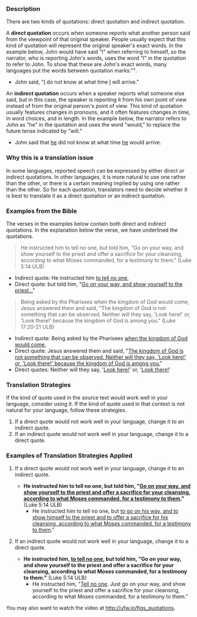 

### Description

There are two kinds of quotations: direct quotation and indirect quotation.

A **direct quotation** occurs when someone reports what another person said from the viewpoint of that original speaker. People usually expect that this kind of quotation will represent the original speaker's exact words. In the example below, John would have said "I" when referring to himself, so the narrator, who is reporting John's words, uses the word "I" in the quotation to refer to John. To show that these are John's exact words, many languages put the words between quotation marks:"".

* John said, "<u>I</u> do not know at what time <u>I</u> will arrive."

An **indirect quotation** occurs when a speaker reports what someone else said, but in this case, the speaker is reporting it from his own point of view instead of from the original person's point of view. This kind of quotation usually features changes in pronouns, and it often features changes in time, in word choices, and in length. In the example below, the narrator refers to John as "he" in the quotation and uses the word "would," to replace the future tense indicated by "will."

* John said that <u>he</u> did not know at what time <u>he</u> would arrive.

### Why this is a translation issue

In some languages, reported speech can be expressed by either direct or indirect quotations. In other languages, it is more natural to use one rather than the other, or there is a certain meaning implied by using one rather than the other. So for each quotation, translators need to decide whether it is best to translate it as a direct quotation or an indirect quotation.

### Examples from the Bible

The verses in the examples below contain both direct and indirect quotations. In the explanation below the verse, we have underlined the quotations.
>He instructed him to tell no one, but told him, "Go on your way, and show yourself to the priest and offer a sacrifice for your cleansing, according to what Moses commanded, for a testimony to them." (Luke 5:14 ULB)

* Indirect quote: He instructed him <u>to tell no one</u>,
* Direct quote: but told him, "<u>Go on your way, and show yourself to the priest…</u>"

>Being asked by the Pharisees when the kingdom of God would come, Jesus answered them and said, "The kingdom of God is not something that can be observed. Neither will they say, 'Look here!' or, 'Look there!' because the kingdom of God is among you."  (Luke 17:20-21 ULB)

* Indirect quote: Being asked by the Pharisees <u>when the kingdom of God would come,</u>
* Direct quote: Jesus answered them and said, "<u>The kingdom of God is not something that can be observed. Neither will they say, 'Look here!' or, 'Look there!' because the kingdom of God is among you.</u>"
* Direct quotes:  Neither will they say, '<u>Look here!</u>' or, '<u>Look there!</u>'

### Translation Strategies

If the kind of quote used in the source text would work well in your language, consider using it. If the kind of quote used in that context is not natural for your language, follow these strategies.

1. If a direct quote would not work well in your language, change it to an indirect quote.
1. If an indirect quote would not work well in your language, change it to a direct quote.

### Examples of Translation Strategies Applied

1. If a direct quote would not work well in your language, change it to an indirect quote.

    * **He instructed him to tell no one, but told him, "<u>Go on your way, and show yourself to the priest and offer a sacrifice for your cleansing, according to what Moses commanded, for a testimony to them.</u>"** (Luke 5:14 ULB)
        * He instructed him to tell no one, but <u>to go on his way, and to show himself to the priest and to offer a sacrifice for his cleansing, according to what Moses commanded, for a testimony to them</u>."

1. If an indirect quote would not work well in  your language, change it to a direct quote.

    * **He instructed him, <u>to tell no one</u>, but told him, "Go on your way, and show yourself to the priest and offer a sacrifice for your cleansing, according to what Moses commanded, for a testimony to them."** (Luke 5:14 ULB)
        * He instructed him, "<u>Tell no one</u>. Just go on your way, and show yourself to the priest and offer a sacrifice for your cleansing, according to what Moses commanded, for a testimony to them."

You may also want to watch the video at http://ufw.io/figs_quotations.